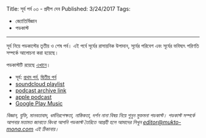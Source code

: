 Title: সূর্য পর্ব ০৩ - প্রদীপ দেব
Published: 3/24/2017
Tags:
  - জ্যোতির্বিজ্ঞান
  - পডকাস্ট
---

সূর্য নিয়ে পডকাস্টের তৃতীয় ও শেষ পর্ব। এই পর্বে সূর্যের রাসায়নিক উপাদান, সূর্যের পরিবেশ এবং সূর্যের ভবিষ্যৎ পরিণতি সম্পর্কে আলোচনা করা হয়েছে।

পডকাস্টটি রয়েছে [এখানে](https://drive.google.com/open?id=1jRdtkitXYedyiCQ8Kl5V8VjxTMAaNxZA)।

- সূর্য: [প্রথম পর্ব](pd-007-pradip-deb-sun-1), [দ্বিতীয় পর্ব](pd-007-pradip-deb-sun-2)
- [soundcloud playlist](https://soundcloud.com/mukto-mona)
- [podcast archive link](http://web.archive.org/web/20191023151006/http://podcast.mukto-mona.com)
- [apple podcast](https://podcasts.apple.com/us/podcast/id1212085883)
- [Google Play Music](https://play.google.com/music/listen#/ps/Izc4javhi5igs66olhdfex42cxa)


_বিজ্ঞান, যুক্তি, মানবতাবাদ, ধর্মনিরপেক্ষতা, নাস্তিকতা, দর্শন নানা বিষয় নিয়ে শুনুন মুক্তমনা পডকাস্ট। পডকাস্ট সম্পর্কে আপনার মতামত জানাতে কিংবা আপনি পডকাস্ট তৈরিতে আগ্রহী হলে আমাদের লিখুন editor@mukto-mona.com এই ঠিকানায়।_